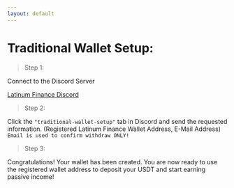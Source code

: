 ```yaml
---
layout: default
---
```




# Traditional Wallet Setup:

> Step 1:
> 

Connect to the Discord Server

[Latinum Finance Discord](https://discord.gg/jf6WptMu3d)

>Step 2:
>

Click the `"traditional-wallet-setup"` tab in Discord and send the requested information. (Registered Latinum Finance Wallet Address, E-Mail Address) 
`Email is used to confirm withdraw ONLY!`
>Step 3:
>

Congratulations! Your wallet has been created. You are now ready to use the registered wallet address to deposit your USDT and start earning passive income! 

